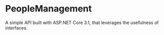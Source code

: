 # PeopleManagement
A simple API built with ASP.NET Core 3.1, that leverages the usefulness of interfaces.
